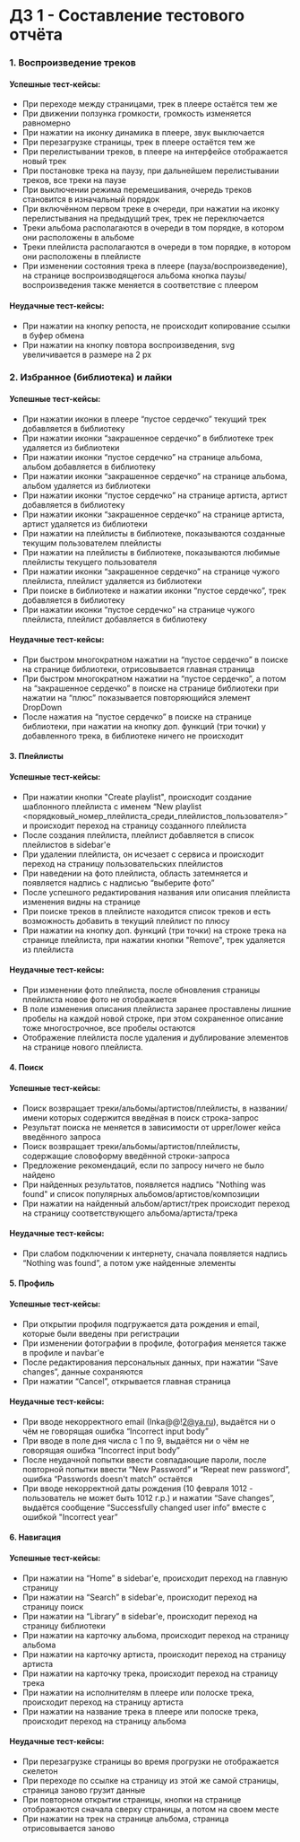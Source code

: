 # ДЗ 1 - Составление тестового отчёта

### 1. Воспроизведение треков

#### Успешные тест-кейсы:
+ При переходе между страницами, трек в плеере остаётся тем же
+ При движении ползунка громкости, громкость изменяется равномерно
+ При нажатии на иконку динамика в плеере, звук выключается
+ При перезагрузке страницы, трек в плеере остаётся тем же
+ При перелистывании треков, в плеере на интерфейсе отображается новый трек
+ При постановке трека на паузу, при дальнейшем перелистывании треков, все треки на паузе
+ При выключении режима перемешивания, очередь треков становится в изначальный порядок
+ При включённом первом треке в очереди, при нажатии на иконку перелистывания на предыдущий трек, трек не переключается
+ Треки альбома располагаются в очереди в том порядке, в котором они расположены в альбоме
+ Треки плейлиста располагаются в очереди в том порядке, в котором они расположены в плейлисте
+ При изменении состояния трека в плеере (пауза/воспроизведение), на странице воспроизводящегося альбома кнопка паузы/воспроизведения также меняется в соответствие с плеером

#### Неудачные тест-кейсы:
- При нажатии на кнопку репоста, не происходит копирование ссылки в буфер обмена
- При нажатии на кнопку повтора воспроизведения, svg увеличивается в размере на 2 px

### 2. Избранное (библиотека) и лайки

#### Успешные тест-кейсы:
+ При нажатии иконки в плеере “пустое сердечко” текущий трек добавляется в библиотеку
+ При нажатии иконки “закрашенное сердечко” в библиотеке трек удаляется из библиотеки
+ При нажатии иконки “пустое сердечко” на странице альбома, альбом добавляется в библиотеку
+ При нажатии иконки “закрашенное сердечко” на странице альбома, альбом удаляется из библиотеки
+ При нажатии иконки “пустое сердечко” на странице артиста, артист добавляется в библиотеку
+ При нажатии иконки “закрашенное сердечко” на странице артиста, артист удаляется из библиотеки
+ При нажатии на плейлисты в библиотеке, показываются созданные текущим пользователем плейлисты
+ При нажатии на плейлисты в библиотеке, показываются любимые плейлисты текущего пользователя
+ При нажатии иконки “закрашенное сердечко” на странице чужого плейлиста, плейлист удаляется из библиотеки
+ При поиске в библиотеке и нажатии иконки “пустое сердечко”, трек добавляется в библиотеку 
+ При нажатии иконки “пустое сердечко” на странице чужого плейлиста, плейлист добавляется в библиотеку

#### Неудачные тест-кейсы:
- При быстром многократном нажатии на “пустое сердечко” в поиске на странице библиотеки, отрисовывается главная страница
- При быстром многократном нажатии на “пустое сердечко”, а потом на “закрашенное сердечко” в поиске на странице библиотеки при нажатии на “плюс” показывается повторяющийся элемент DropDown
- После нажатия на “пустое сердечко” в поиске на странице библиотеки, при нажатии на кнопку доп. функций (три точки) у добавленного трека, в библиотеке ничего не происходит

#### 3. Плейлисты

#### Успешные тест-кейсы:
+ При нажатии кнопки "Create playlist", происходит создание шаблонного плейлиста с именем “New playlist <порядковый_номер_плейлиста_среди_плейлистов_пользователя>” и происходит переход на страницу созданного плейлиста
+ После создания плейлиста, плейлист добавляется в список плейлистов в sidebar'е
+ При удалении плейлиста, он исчезает с сервиса и происходит переход на страницу пользовательских плейлистов
+ При наведении на фото плейлиста, область затемняется и появляется надпись с надписью “выберите фото”
+ После успешного редактирования названия или описания плейлиста изменения видны на странице
+ При поиске треков в плейлисте находится список треков и есть возможность добавить в текущий плейлист по плюсу
+ При нажатии на кнопку доп. функций (три точки) на строке трека на странице плейлиста, при нажатии кнопки "Remove", трек удаляется из плейлиста

#### Неудачные тест-кейсы:
- При изменении фото плейлиста, после обновления страницы плейлиста новое фото не отображается
- В поле изменения описания плейлиста заранее проставлены лишние пробелы на каждой новой строке, при этом сохраненное описание тоже многострочное, все пробелы остаются
- Отображение плейлиста после удаления и дублирование элементов на странице нового плейлиста.
#### 4. Поиск

#### Успешные тест-кейсы:
+ Поиск возвращает треки/альбомы/артистов/плейлисты, в названии/имени которых содержится введёная в поиск строка-запрос
+ Результат поиска не меняется в зависимости от upper/lower кейса введённого запроса
+ Поиск возвращает треки/альбомы/артистов/плейлисты, содержащие словоформу введённой строки-запроса
+ Предложение рекомендаций, если по запросу ничего не было найдено
+ При найденных результатов, появляется надпись "Nothing was found" и список популярных альбомов/артистов/композиции
+ При нажатии на найденный альбом/артист/трек происходит переход на страницу соответствующего альбома/артиста/трека

#### Неудачные тест-кейсы:
- При слабом подключении к интернету, сначала появляется надпись “Nothing was found”, а потом уже найденные элементы

#### 5. Профиль

#### Успешные тест-кейсы:
+ При открытии профиля подгружается дата рождения и email, которые были введены при регистрации
+ При изменении фотографии в профиле, фотография меняется также в профиле и navbar'е
+ После редактирования персональных данных, при нажатии “Save changes”, данные сохраняются
+ При нажатии “Cancel”, открывается главная страница

#### Неудачные тест-кейсы:
- При вводе некорректного email (Inka@@!2@ya.ru), выдаётся ни о чём не говорящая ошибка “Incorrect input body”
- При вводе в поле дня числа с 1 по 9, выдаётся ни о чём не говорящая ошибка “Incorrect input body”
- После неудачной попытки ввести совпадающие пароли, после повторной попытки ввести “New Password” и “Repeat new password”, ошибка “Passwords doesn't match” остаётся
- При вводе некорректной даты рождения (10 февраля 1012 - пользователь не может быть 1012 г.р.) и нажатии “Save changes”, выдаётся сообщение “Successfully changed user info” вместе с ошибкой "Incorrect year”

#### 6. Навигация

#### Успешные тест-кейсы:
+ При нажатии на “Home” в sidebar'е, происходит переход на главную страницу
+ При нажатии на “Search” в sidebar'е, происходит переход на страницу поиск
+ При нажатии на “Library” в sidebar'е, происходит переход на страницу библиотеки
+ При нажатии на карточку альбома, происходит переход на страницу альбома
+ При нажатии на карточку артиста, происходит переход на страницу артиста
+ При нажатии на карточку трека, происходит переход на страницу трека
+ При нажатии на исполнителям в плеере или полоске трека, происходит переход на страницу артиста
+ При нажатии на название трека в плеере или полоске трека, происходит переход на страницу альбома

#### Неудачные тест-кейсы:
- При перезагрузке страницы во время прогрузки не отображается скелетон
- При переходе по ссылке на страницу из этой же самой страницы, страница заново грузит данные
- При повторном открытии страницы, кнопки на странице отображаются сначала сверху страницы, а потом на своем месте
- При нажатии на трек на странице альбома, страница отрисовывается заново
